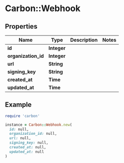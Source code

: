 # Carbon::Webhook

## Properties

| Name | Type | Description | Notes |
| ---- | ---- | ----------- | ----- |
| **id** | **Integer** |  |  |
| **organization_id** | **Integer** |  |  |
| **url** | **String** |  |  |
| **signing_key** | **String** |  |  |
| **created_at** | **Time** |  |  |
| **updated_at** | **Time** |  |  |

## Example

```ruby
require 'carbon'

instance = Carbon::Webhook.new(
  id: null,
  organization_id: null,
  url: null,
  signing_key: null,
  created_at: null,
  updated_at: null
)
```

